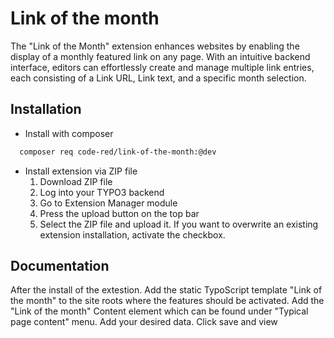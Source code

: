 
# Link of the month

The "Link of the Month" extension enhances websites by enabling the display of a monthly featured link on any page. With an intuitive backend interface, editors can effortlessly create and manage multiple link entries, each consisting of a Link URL, Link text, and a specific month selection.


## Installation

* Install with composer

```bash
  composer req code-red/link-of-the-month:@dev      
```
* Install extension via ZIP file
    1. Download ZIP file
    2. Log into your TYPO3 backend
    3. Go to Extension Manager module
    4. Press the upload button on the top bar
    5. Select the ZIP file and upload it. If you want to overwrite an existing extension installation, activate the checkbox.
## Documentation

After the install of the extestion. Add the static TypoScript template "Link of the month" to the site roots where the features should be activated. Add the "Link of the month" Content element which can be found under "Typical page content" menu. Add your desired data. Click save and view
